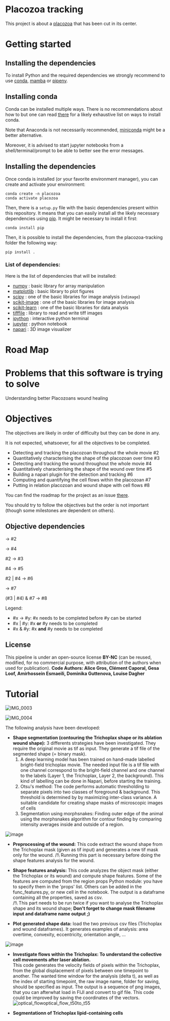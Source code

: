 # Placozoa tracking

This project is about a [placozoa] that has been cut in its center.

# Getting started

## Installing the dependencies
To install Python and the required dependencies we strongly recommend to use
[conda], [mamba] or [pipenv].

## Installing conda

Conda can be installed multiple ways. There is no recommendations about how to
but one can read [there](https://docs.conda.io/projects/conda/en/latest/user-guide/install/index.html)
for a likely exhaustive list on ways to install conda.

Note that Anaconda is not necessarily recommended, [miniconda] might be a better
alternative.

Moreover, it is advised to start jupyter notebooks from a shell/terminal/prompt
to be able to better see the error messages.

## Installing the dependencies

Once conda is installed (or your favorite environment manager), you can create
and activate your environment:
```shell
conda create -n placozoa
conda activate placozoa
```

Then, there is a `setup.py` file with the basic dependencies present within this
repository. It means that you can easily install all the likely necessary
dependencies using [pip]. It might be necessary to install it first:
```shell
conda install pip
```

Then, it is possible to install the dependencies, from the placozoa-tracking
folder the following way:
```shell
pip install .
```

### List of dependencies:
Here is the list of dependencies that will be installed:
- [numpy] : basic library for array manipulation
- [matplotlib] : basic library to plot figures
- [scipy] : one of the basic libraries for image analysis (`ndimage`)
- [scikit-image] : one of the basic libraries for image analysis
- [scikit-learn] : one of the basic libraries for data analysis
- [tifffile] : library to read and write tiff images
- [ipython] : interactive python terminal
- [jupyter] : python notebook
- [napari] : 3D image visualizer

# Road Map

# Problems that this software is trying to solve
Understanding better Placozoans wound healing

# Objectives
The objectives are likely in order of difficulty but they can be done in any.

It is not expected, whatsoever, for all the objectives to be completed.

- Detecting and tracking the placozoan throughout the whole movie #2
- Quantitatively characterising the shape of the placozoan over time #3
- Detecting and tracking the wound throughout the whole movie #4
- Quantitatively characterising the shape of the wound over time #5
- Building a napari plugin for the detection and tracking #6
- Computing and quantifying the cell flows within the placozoan #7
- Putting in relation placozoan and wound shape with cell flows #8

You can find the roadmap for the project as an issue [there](https://github.com/CENTURI-Hackathon-2022/placozoan-visualisation/issues/1).

You should try to follow the objectives but the order is not important (though
some milestones are dependent on others).

## Objective dependencies
&rarr; #2 

&rarr; #4 

#2 &rarr; #3 

#4 &rarr; #5

#2 | #4 &rarr; #6

&rarr; #7 

(#3 | #4) & #7 &rarr; #8

Legend:
- #x &rarr; #y: #x needs to be completed before #y can be started
- #x | #y: #x __or__ #y needs to be completed
- #x & #y: #x __and__ #y needs to be completed

## License
This pipeline is under an open-source license **BY-NC** (can be reused, modified, for no commercial purpose, with attribution of the authors when used for publication). **Code Authors: Alice Gros, Clément Caporal, Gesa Loof, Amirhossein Esmaeili, Dominika Guttenova, Louise Dagher**


# Tutorial  
  
![IMG_0003](https://user-images.githubusercontent.com/15125196/175807730-910af1fc-75f0-4b17-9391-e628a45ed529.PNG)  

![IMG_0004](https://user-images.githubusercontent.com/15125196/175809001-1d9feea0-3564-40b7-ae37-ded15b6e761f.PNG)  


The following analysis have been developed: 
- **Shape segmentation (contouring the Trichoplax shape or its ablation wound shape):** 3 differents strategies have been investigated. They require the original movie as tif as input. They generate a tif file of the segmented shape (= binary mask).  
    1) A deep learning model has been trained on hand-made labelled bright-field trichoplax movie. The needed input file is a tif file with one channel correspond to the bright-field channel and one channel to the labels (Layer 1, the Trichoplax, Layer 2, the background). This kind of labelling can be done in Napari, before starting the training.
    2) Otsu's method: The code performs automatic thresholding to separate pixels into two classes of  foreground & background. This threshold is determined by by maximizing inter-class variance. A suitable candidate for creating shape masks of microscopic images of cells 
    3) Segmentation using morphsnakes: Finding outer edge of the animal using the morphsnakes algorithm for contour finding by comparing intensity averages inside and outside of a region.

![image](https://user-images.githubusercontent.com/94049435/175808887-5a489a01-8de8-4e63-aec6-fbbe07d8473a.png)



- **Preprocessing of the wound:** This code extract the wound shape from the Trichoplax mask (given as tif input) and generates a new tif mask only for the wound.
/!\ Running this part is necessary before doing the shape features analysis for the wound. 

- **Shape features analysis:** This code analyzes the object mask (either the Trichoplax or its wound) and compute shape features. Some of the features are computed from the region props Python module: you have to specify them in the 'props' list. Others can be added in the func_features.py, or new cell in the notebook. The output is a dataframe containing all the properties, saved as csv.  
/!\ This part needs to be run twice if you want to analyse the Trichoplax shape and its wound shape; **Don't forget to change mask filename input and dataframe name output ;)**

- **Plot generated shape data:** load the two previous csv files (Trichoplax and wound dataframes). It generates examples of analysis: area overtime, convexity, eccentricity, orientation angle, ... 

![image](https://user-images.githubusercontent.com/94049435/175808963-e0287fa3-3fd8-4975-8f00-da5cee2605d8.png)

- **Investigate flows within the Trichoplax: To understand the collective cell movements after laser ablation.**  
This code generates the velocity fields of pixels within the Trichoplax, from the global displacement of pixels between one timepoint to another. The wanted time window for the analysis (delta t), as well as the index of starting timepoint, the raw image name, folder for saving, should be specified as input. The output is a sequence of png images, that you can afterwhat load in FIJI and convert to gif file. This code could be improved by saving the coordinates of the vectors.  
![optical_flowoptical_flow_t50to_t55](https://user-images.githubusercontent.com/15125196/175806591-811e2830-d9a7-4d44-b405-787c8510210f.png)  

- **Segmentationn of Trichoplax lipid-containing cells**

[conda]: https://docs.conda.io/en/latest/
[mamba]: https://mamba.readthedocs.io/en/latest/
[pipenv]: https://pipenv.pypa.io/en/latest/
[miniconda]: https://docs.conda.io/en/latest/miniconda.html
[placozoa]: https://en.wikipedia.org/wiki/Placozoa
[pip]: https://pypi.org/project/pip
[numpy]: https://numpy.org
[scipy]: https://scipy.org
[matplotlib]: https://matplotlib.org
[scikit-image]: https://scikit-image.org
[scikit-learn]: https://scikit-learn.org
[tifffile]: https://pypi.org/project/tifffile
[ipython]: https://ipython.org
[jupyter]: https://jupyter.org
[napari]: https://napari.org
